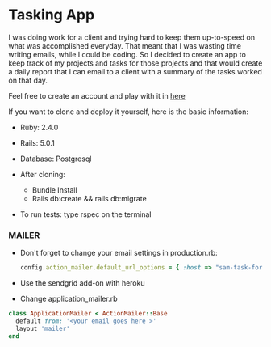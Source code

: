 # Tasking App

I was doing work for a client and trying hard to keep them up-to-speed on what was accomplished everyday. That meant that I was wasting time writing emails, while I could be coding. So I decided to create an app to keep track of my projects and tasks for those projects and that would create a daily report that I can email to a client with a summary of the tasks worked on that day.

Feel free to create an account and play with it in [here](https://sam-task-force.herokuapp.com/)

If you want to clone and deploy it yourself, here is the basic information:

* Ruby: 2.4.0
* Rails: 5.0.1
* Database: Postgresql

* After cloning:
  - Bundle Install
  - Rails db:create && rails db:migrate
* To run tests: type rspec on the terminal

### MAILER  
* Don't forget to change your email settings in production.rb:

  ```ruby
  config.action_mailer.default_url_options = { :host => "sam-task-force.herokuapp.com" }
  ```
* Use the sendgrid add-on with heroku
* Change application_mailer.rb

```ruby
class ApplicationMailer < ActionMailer::Base
  default from: '<your email goes here >'
  layout 'mailer'
end
```
